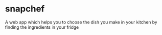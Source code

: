 # snapchef
A web app which helps you to choose the dish you make in your kitchen by finding the ingredients in your fridge
